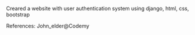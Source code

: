 Creared a website with user authentication system using django, html, css, bootstrap 

References: John_elder@Codemy
